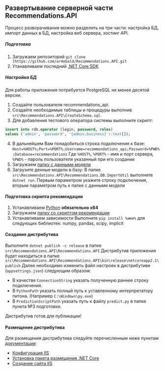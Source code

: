
## Развертывание серверной части Recommendations.API
Процесс разворачивания можно разделить на три части: настройка БД, импорт данных в БД, настройка веб сервера, хостинг API.
##### Подготовка
1. Загружаем репозиторий
`git clone [https://github.com/ar4ebald/Recommendations.API.git`
4. Утанавливаем последний [.NET Core SDK](https://dotnet.microsoft.com/download)
##### Настройка БД
Для работы приложения потребуется PostgreSQL не менее десятой версии.
1. Создайте  пользователя recommendations_api.
2. Создайте необходимые таблицы и процедуры выполнив `src\Recommendations.API\CreateSchema.sql`.
3. Для добавления тестового оператора системы выполните скрипт:
```sql
insert into rdb.operator (login, password, roles)
values ('admin', 'password', '{admin,business}'::text[]);
```
4. В дальнейшем Вам понадобиться строка подключения к базе:
`Host=%HOST%;Port=%PORT%;Username=recommendations_api;Password=%PWD%;Database=recommendations`
Где `%HOST%`, `%PORT%` - имя и порт сервера, `%PWD%` - пароль пользователя указанный при его создании
5. Загружаем [папку с данными модели](https://drive.google.com/open?id=16BM9hYcCfU8HfDKhaMmTLjJ84ai4GstD)
6. Загрузите денные модели в базу:
В папке `src\Recommendations.API\Recommendations.DB.ImportUtil`  выполните `dotnet run`. Первым параметром укажите строку подключения, вторым параметром путь к папке с данными модели
#### Подготовка скрипта рекомендации
1. Устанавливаем [Python](https://www.python.org/downloads/windows/) **обязательно x64**
2. Загружаем [папку со скриптом рекомендации](https://drive.google.com/open?id=1gtv1mE_gOq2kRcSl3aCesQ2IXrvymbA8)
3. Устанавливаем зависимости 
Выполните `pip install %имя%` для следующих библиотек: numpy, pandas, scipy, implicit
#### Создание дистрибутива
Выполните `dotnet publish -c release` в папке `src\Recommendations.API\Recommendations.API`
Дистрибутив приложения будет находиться в папке `src\Recommendations.API\Recommendations.API\bin\release\netcoreapp2.1\publish`
Далее необходимо изменить файл настроек в дистрибутиве (`appsettings.json`) следующим образом:
* В качестве `ConnectionString` указать полученную раннее строку подключения.
* В `PythonPath` указать полный путь к уставленному интерпретатору питона. (Например `C:\Windows\py.exe`)
* В `PredictionScriptPath` указать путь к файлу `predict.py` в папке пункта №3 подготовки.

Дистрибутив готов для публикации!
#### Размещение дистрибутива
Для размещения дистрибутива следуйте перечисленным ниже пунктам [документации](https://docs.microsoft.com/ru-RU/aspnet/core/host-and-deploy/iis/?view=aspnetcore-2.2):
*  [Конфигурация IIS](https://docs.microsoft.com/ru-RU/aspnet/core/host-and-deploy/iis/?view=aspnetcore-2.2#iis-configuration)
* [Установка пакета размещения .NET Core](https://docs.microsoft.com/ru-RU/aspnet/core/host-and-deploy/iis/?view=aspnetcore-2.2#install-the-net-core-hosting-bundle)
* [Создание сайта IIS](https://docs.microsoft.com/ru-RU/aspnet/core/host-and-deploy/iis/?view=aspnetcore-2.2#create-the-iis-site)
